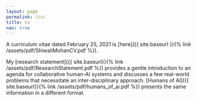 ```yaml
---
layout: page
permalink: /cv/
title: cv
nav: true
---
```


A curriculum vitae dated February 25, 2021 is [here]({{ site.baseurl }}{% link /assets/pdf/ShiwaliMohanCV.pdf %}).

My [research statement]({{ site.baseurl}}{% link /assets/pdf/ResearchStatement.pdf %}) provides a gentle introduction to an agenda for collaborative human-AI systems and discusses a few real-world problems that necessitate an inter-disciplinary approach. [Humans of AI]({{ site.baseurl}}{% link /assets/pdf/humans_of_ai.pdf %}) presents the same information in a different format. 
